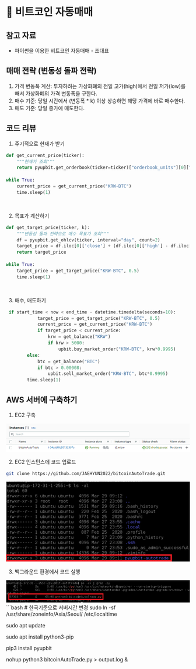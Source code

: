 # 🍎 비트코인 자동매매

## 참고 자료
- 파이썬을 이용한 비트코인 자동매매 - 조대표

## 매매 전략 (변동성 돌파 전략)
1. 가격 변동폭 계산: 투자하려는 가상화폐의 전일 고가(high)에서 전일 저가(low)를 빼서 가상화폐의 가격 변동폭을 구한다.
2. 매수 기준: 당일 시간에서 (변동폭 * k) 이상 상승하면 해당 가격에 바로 매수한다.
3. 매도 기준: 당일 종가에 매도한다.

## 코드 리뷰
1. 주기적으로 현재가 받기
```python
def get_current_price(ticker):
    """현재가 조회"""
    return pyupbit.get_orderbook(ticker=ticker)["orderbook_units"][0]["ask_price"]

while True:
    current_price = get_current_price("KRW-BTC")
    time.sleep(1)
```
<br/>

2. 목표가 계산하기
```python
def get_target_price(ticker, k):
    """변동성 돌파 전략으로 매수 목표가 조회"""
    df = pyupbit.get_ohlcv(ticker, interval="day", count=2)
    target_price = df.iloc[0]['close'] + (df.iloc[0]['high'] - df.iloc[0]['low']) * k
    return target_price

while True:
    target_price = get_target_price("KRW-BTC", 0.5)
    time.sleep(1)
```
<br/>

3. 매수, 매도하기
```python
 if start_time < now < end_time - datetime.timedelta(seconds=10):
            target_price = get_target_price("KRW-BTC", 0.5)
            current_price = get_current_price("KRW-BTC")
            if target_price < current_price:
                krw = get_balance("KRW")
                if krw > 5000:
                    upbit.buy_market_order("KRW-BTC", krw*0.9995)
        else:
            btc = get_balance("BTC")
            if btc > 0.00008:
                upbit.sell_market_order("KRW-BTC", btc*0.9995)
        time.sleep(1)
```

## AWS 서버에 구축하기
1. EC2 구축
<img src="./Image/2.png">

2. EC2 인스턴스에 코드 업로드
```bash
git clone https://github.com/JAEHYUN2022/bitcoinAutoTrade.git
```
<img src="./Image/3.png">

3. 백그라운드 환경에서 코드 실행
<img src="./Image/4.png">
```bash
# 한국기준으로 서버시간 변경
sudo ln -sf /usr/share/zoneinfo/Asia/Seoul/ /etc/localtime

sudo apt update

sudo apt install python3-pip

pip3 install pyupbit

nohup python3 bitcoinAutoTrade.py > output.log &
```

